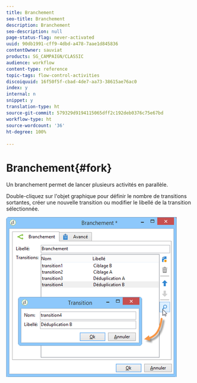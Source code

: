 ```yaml
---
title: Branchement
seo-title: Branchement
description: Branchement
seo-description: null
page-status-flag: never-activated
uuid: 90db1991-cff9-4dbd-a478-7aae1d845836
contentOwner: sauviat
products: SG_CAMPAIGN/CLASSIC
audience: workflow
content-type: reference
topic-tags: flow-control-activities
discoiquuid: 16f50f5f-cbad-4de7-aa73-38615ae76ac0
index: y
internal: n
snippet: y
translation-type: ht
source-git-commit: 579329d9194115065dff2c192deb0376c75e67bd
workflow-type: ht
source-wordcount: '36'
ht-degree: 100%

---
```



# Branchement{#fork}

Un branchement permet de lancer plusieurs activités en parallèle.

Double-cliquez sur l&#39;objet graphique pour définir le nombre de transitions sortantes, créer une nouvelle transition ou modifier le libellé de la transition sélectionnée.

![](assets/s_user_segmentation_fork.png)

